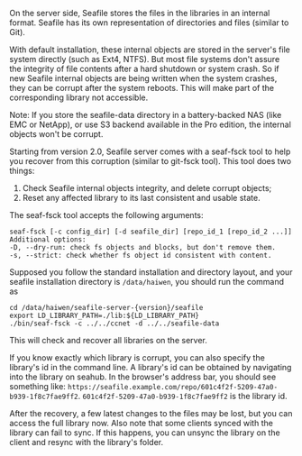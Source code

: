 On the server side, Seafile stores the files in the libraries in an internal format. Seafile has its own representation of directories and files (similar to Git). 

With default installation, these internal objects are stored in the server's file system directly (such as Ext4, NTFS). But most file systems don't assure the integrity of file contents after a hard shutdown or system crash. So if new Seafile internal objects are being written when the system crashes, they can be corrupt after the system reboots. This will make part of the corresponding library not accessible.

Note: If you store the seafile-data directory in a battery-backed NAS (like EMC or NetApp), or use S3 backend available in the Pro edition, the internal objects won't be corrupt.

Starting from version 2.0, Seafile server comes with a seaf-fsck tool to help you recover from this corruption (similar to git-fsck tool). This tool does two things:

1. Check Seafile internal objects integrity, and delete corrupt objects;
2. Reset any affected library to its last consistent and usable state.

The seaf-fsck tool accepts the following arguments:

```
seaf-fsck [-c config_dir] [-d seafile_dir] [repo_id_1 [repo_id_2 ...]]
Additional options:
-D, --dry-run: check fs objects and blocks, but don't remove them.
-s, --strict: check whether fs object id consistent with content.
```

Supposed you follow the standard installation and directory layout, and your seafile installation directory is `/data/haiwen`, you should run the command as

```
cd /data/haiwen/seafile-server-{version}/seafile
export LD_LIBRARY_PATH=./lib:${LD_LIBRARY_PATH}
./bin/seaf-fsck -c ../../ccnet -d ../../seafile-data
```

This will check and recover all libraries on the server.

If you know exactly which library is corrupt, you can also specify the library's id in the command line. A library's id can be obtained by navigating into the library on seahub. In the browser's address bar, you should see something like: `https://seafile.example.com/repo/601c4f2f-5209-47a0-b939-1f8c7fae9ff2`. `601c4f2f-5209-47a0-b939-1f8c7fae9ff2` is the library id.

After the recovery, a few latest changes to the files may be lost, but you can access the full library now. Also note that some clients synced with the library can fail to sync. If this happens, you can unsync the library on the client and resync with the library's folder.

